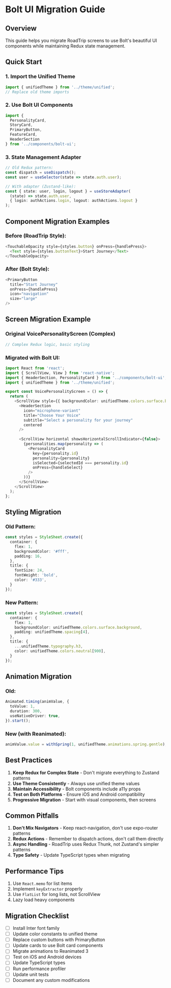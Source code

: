 # Bolt UI Migration Guide

## Overview
This guide helps you migrate RoadTrip screens to use Bolt's beautiful UI components while maintaining Redux state management.

## Quick Start

### 1. Import the Unified Theme
```typescript
import { unifiedTheme } from '../theme/unified';
// Replace old theme imports
```

### 2. Use Bolt UI Components
```typescript
import { 
  PersonalityCard, 
  StoryCard, 
  PrimaryButton,
  FeatureCard,
  HeaderSection 
} from '../components/bolt-ui';
```

### 3. State Management Adapter
```typescript
// Old Redux pattern:
const dispatch = useDispatch();
const user = useSelector(state => state.auth.user);

// With adapter (Zustand-like):
const { state: user, login, logout } = useStoreAdapter(
  (state) => state.auth.user,
  { login: authActions.login, logout: authActions.logout }
);
```

## Component Migration Examples

### Before (RoadTrip Style):
```typescript
<TouchableOpacity style={styles.button} onPress={handlePress}>
  <Text style={styles.buttonText}>Start Journey</Text>
</TouchableOpacity>
```

### After (Bolt Style):
```typescript
<PrimaryButton
  title="Start Journey"
  onPress={handlePress}
  icon="navigation"
  size="large"
/>
```

## Screen Migration Example

### Original VoicePersonalityScreen (Complex)
```typescript
// Complex Redux logic, basic styling
```

### Migrated with Bolt UI:
```typescript
import React from 'react';
import { ScrollView, View } from 'react-native';
import { HeaderSection, PersonalityCard } from '../components/bolt-ui';
import { unifiedTheme } from '../theme/unified';

export const VoicePersonalityScreen = () => {
  return (
    <ScrollView style={{ backgroundColor: unifiedTheme.colors.surface.background }}>
      <HeaderSection
        icon="microphone-variant"
        title="Choose Your Voice"
        subtitle="Select a personality for your journey"
        centered
      />
      
      <ScrollView horizontal showsHorizontalScrollIndicator={false}>
        {personalities.map(personality => (
          <PersonalityCard
            key={personality.id}
            personality={personality}
            isSelected={selectedId === personality.id}
            onPress={handleSelect}
          />
        ))}
      </ScrollView>
    </ScrollView>
  );
};
```

## Styling Migration

### Old Pattern:
```typescript
const styles = StyleSheet.create({
  container: {
    flex: 1,
    backgroundColor: '#fff',
    padding: 16,
  },
  title: {
    fontSize: 24,
    fontWeight: 'bold',
    color: '#333',
  }
});
```

### New Pattern:
```typescript
const styles = StyleSheet.create({
  container: {
    flex: 1,
    backgroundColor: unifiedTheme.colors.surface.background,
    padding: unifiedTheme.spacing[4],
  },
  title: {
    ...unifiedTheme.typography.h3,
    color: unifiedTheme.colors.neutral[900],
  }
});
```

## Animation Migration

### Old:
```typescript
Animated.timing(animValue, {
  toValue: 1,
  duration: 300,
  useNativeDriver: true,
}).start();
```

### New (with Reanimated):
```typescript
animValue.value = withSpring(1, unifiedTheme.animations.spring.gentle);
```

## Best Practices

1. **Keep Redux for Complex State** - Don't migrate everything to Zustand patterns
2. **Use Theme Consistently** - Always use unified theme values
3. **Maintain Accessibility** - Bolt components include a11y props
4. **Test on Both Platforms** - Ensure iOS and Android compatibility
5. **Progressive Migration** - Start with visual components, then screens

## Common Pitfalls

1. **Don't Mix Navigators** - Keep react-navigation, don't use expo-router patterns
2. **Redux Actions** - Remember to dispatch actions, don't call them directly
3. **Async Handling** - RoadTrip uses Redux Thunk, not Zustand's simpler patterns
4. **Type Safety** - Update TypeScript types when migrating

## Performance Tips

1. Use `React.memo` for list items
2. Implement `keyExtractor` properly
3. Use `FlatList` for long lists, not ScrollView
4. Lazy load heavy components

## Migration Checklist

- [ ] Install Inter font family
- [ ] Update color constants to unified theme
- [ ] Replace custom buttons with PrimaryButton
- [ ] Update cards to use Bolt card components
- [ ] Migrate animations to Reanimated 3
- [ ] Test on iOS and Android devices
- [ ] Update TypeScript types
- [ ] Run performance profiler
- [ ] Update unit tests
- [ ] Document any custom modifications
